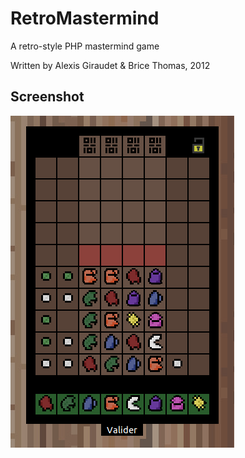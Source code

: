 RetroMastermind
===============

A retro-style PHP mastermind game

Written by Alexis Giraudet & Brice Thomas, 2012

Screenshot
----------
![Game](screenshots/retroMastermind.png)
